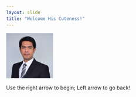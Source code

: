 ```yaml
---
layout: slide
title: "Welcome His Cuteness!"
---
```


<img width="128" class="fit-picture" src="./../images/Corporate-Headshot-20191211.png" alt="RS">

Use the right arrow to begin; Left arrow to go back!
